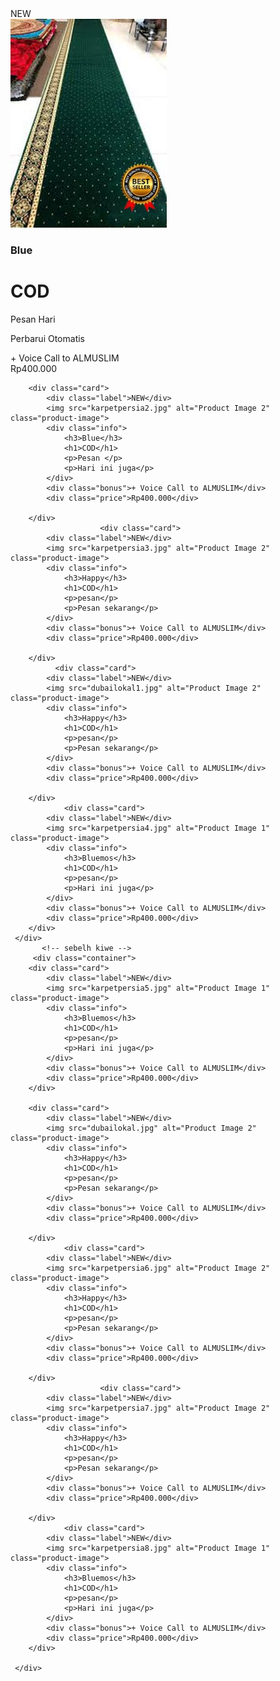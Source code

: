 <!DOCTYPE html>
<html lang="en">
<head>
    <meta charset="UTF-8">
    <meta name="viewport" content="width=device-width, initial-scale=1.0">
    <title>Katalog Produk</title>
    <link rel="stylesheet" href="styles.css">
</head>
<body>
    <div class="container">
        <div class="card">
            <div class="label">NEW</div>
            <img src="karpetpersia1.jpg" alt="Product Image 1" class="product-image">
            <div class="info">
                <h3>Blue</h3>
                <h1>COD</h1>
                <p>Pesan Hari</p>
                <p>Perbarui Otomatis</p>
            </div>
            <div class="bonus">+ Voice Call to ALMUSLIM</div>
            <div class="price">Rp400.000</div>
        </div>
        
        <div class="card">
            <div class="label">NEW</div>
            <img src="karpetpersia2.jpg" alt="Product Image 2" class="product-image">
            <div class="info">
                <h3>Blue</h3>
                <h1>COD</h1>
                <p>Pesan </p>
                <p>Hari ini juga</p>
            </div>
            <div class="bonus">+ Voice Call to ALMUSLIM</div>
            <div class="price">Rp400.000</div>
            
        </div>
                        <div class="card">
            <div class="label">NEW</div>
            <img src="karpetpersia3.jpg" alt="Product Image 2" class="product-image">
            <div class="info">
                <h3>Happy</h3>
                <h1>COD</h1>
                <p>pesan</p>
                <p>Pesan sekarang</p>
            </div>
            <div class="bonus">+ Voice Call to ALMUSLIM</div>
            <div class="price">Rp400.000</div>
            
        </div>
              <div class="card">
            <div class="label">NEW</div>
            <img src="dubailokal1.jpg" alt="Product Image 2" class="product-image">
            <div class="info">
                <h3>Happy</h3>
                <h1>COD</h1>
                <p>pesan</p>
                <p>Pesan sekarang</p>
            </div>
            <div class="bonus">+ Voice Call to ALMUSLIM</div>
            <div class="price">Rp400.000</div>
            
        </div>
                <div class="card">
            <div class="label">NEW</div>
            <img src="karpetpersia4.jpg" alt="Product Image 1" class="product-image">
            <div class="info">
                <h3>Bluemos</h3>
                <h1>COD</h1>
                <p>pesan</p>
                <p>Hari ini juga</p>
            </div>
            <div class="bonus">+ Voice Call to ALMUSLIM</div>
            <div class="price">Rp400.000</div>
        </div>
     </div>
           <!-- sebelh kiwe -->
         <div class="container">
        <div class="card">
            <div class="label">NEW</div>
            <img src="karpetpersia5.jpg" alt="Product Image 1" class="product-image">
            <div class="info">
                <h3>Bluemos</h3>
                <h1>COD</h1>
                <p>pesan</p>
                <p>Hari ini juga</p>
            </div>
            <div class="bonus">+ Voice Call to ALMUSLIM</div>
            <div class="price">Rp400.000</div>
        </div>
        
        <div class="card">
            <div class="label">NEW</div>
            <img src="dubailokal.jpg" alt="Product Image 2" class="product-image">
            <div class="info">
                <h3>Happy</h3>
                <h1>COD</h1>
                <p>pesan</p>
                <p>Pesan sekarang</p>
            </div>
            <div class="bonus">+ Voice Call to ALMUSLIM</div>
            <div class="price">Rp400.000</div>
            
        </div>
                <div class="card">
            <div class="label">NEW</div>
            <img src="karpetpersia6.jpg" alt="Product Image 2" class="product-image">
            <div class="info">
                <h3>Happy</h3>
                <h1>COD</h1>
                <p>pesan</p>
                <p>Pesan sekarang</p>
            </div>
            <div class="bonus">+ Voice Call to ALMUSLIM</div>
            <div class="price">Rp400.000</div>
            
        </div>
                        <div class="card">
            <div class="label">NEW</div>
            <img src="karpetpersia7.jpg" alt="Product Image 2" class="product-image">
            <div class="info">
                <h3>Happy</h3>
                <h1>COD</h1>
                <p>pesan</p>
                <p>Pesan sekarang</p>
            </div>
            <div class="bonus">+ Voice Call to ALMUSLIM</div>
            <div class="price">Rp400.000</div>
            
        </div>
                <div class="card">
            <div class="label">NEW</div>
            <img src="karpetpersia8.jpg" alt="Product Image 1" class="product-image">
            <div class="info">
                <h3>Bluemos</h3>
                <h1>COD</h1>
                <p>pesan</p>
                <p>Hari ini juga</p>
            </div>
            <div class="bonus">+ Voice Call to ALMUSLIM</div>
            <div class="price">Rp400.000</div>
        </div>
        
     </div>
     
     
</body>
</html>
